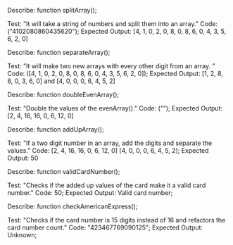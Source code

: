 Describe: function splitArray();

Test: "It will take a string of numbers and split them into an array."
Code: ("4102080860435620");
Expected Output: [4, 1, 0, 2, 0, 8, 0, 8, 6, 0, 4, 3, 5, 6, 2, 0]

Describe: function separateArray();

Test: "It will make two new arrays with every other digit from an array. "
Code: ([4, 1, 0, 2, 0, 8, 0, 8, 6, 0, 4, 3, 5, 6, 2, 0]);
Expected Output: [1, 2, 8, 8, 0, 3, 6, 0] and [4, 0, 0, 0, 6, 4, 5, 2]

Describe: function doubleEvenArray();

Test: "Double the values of the evenArray()."
Code: ("");
Expected Output: [2, 4, 16, 16, 0, 6, 12, 0]

Describe: function addUpArray();

Test: "If a two digit number in an array, add the digits and separate the values."
Code: [2, 4, 16, 16, 0, 6, 12, 0] [4, 0, 0, 0, 6, 4, 5, 2];
Expected Output: 50

Describe: function validCardNumber();

Test: "Checks if the added up values of the card make it a valid card number."
Code: 50;
Expected Output: Valid card number;

Describe: function checkAmericanExpress();

Test: "Checks if the card number is 15 digits instead of 16 and refactors the card number count."
Code: "423467769090125";
Expected Output: Unknown;




